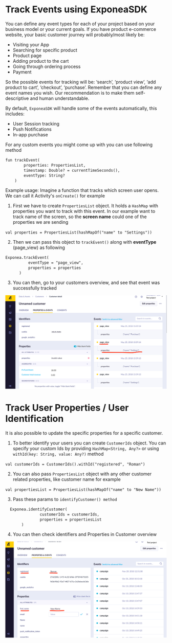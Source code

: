 # Track Events using ExponeaSDK
You can define any event types for each of your project based on your business model or your current goals. If you have product e-commerce website, your basic customer journey will probably/most likely be:

* Visiting your App
* Searching for specific product
* Product page
* Adding product to the cart
* Going through ordering process
* Payment

So the possible events for tracking will be: ‘search’, ‘product view’, ‘add product to cart’, ‘checkout’, ‘purchase’. Remember that you can define any event names you wish. Our recommendation is to make them self-descriptive and human understandable.

By default, `ExponeaSDK` will handle some of the events automatically, this includes:
* User Session tracking
* Push Notifications
* In-app purchase

For any custom events you might come up with you can use following method

```
fun trackEvent(
        properties: PropertiesList,
        timestamp: Double? = currentTimeSeconds(),
        eventType: String?
    )
```

Example usage: Imagine a function that tracks which screen user opens. We can call it
Activity's `onCreate()` for example

1. First we have to create `PropertiesList` object. It holds a `HashMap`
with properties you want to track with this event. In our example want to track
name of the screen, so the  **screen name** could one of the properties we are sending

  `val properties = PropertiesList(hashMapOf("name" to "Settings"))`

2. Then we can pass this object to `trackEvent()` along with **eventType** (page_view) as following

  ```
  Exponea.trackEvent(
            eventType = "page_view",
            properties = properties
        )

  ```
3. You can then, go to your customers overview, and see that event was successfully tracked

![](pics/events1.png)



# Track User Properties / User Identification

It is also possible to update the specific properties for a specific customer.

1. To better identify your users you can create `CustomerIds` object. You can specify your custom Ids by providing `HashMap<String, Any?>` or using `withId(key: String, value: Any?)` method

  `val customerIds = CustomerIds().withId("registered", "Roman")`

2. You can also pass `PropertiesList` object with any other customer related properties,
like customer name for example

  `val propertiesList = PropertiesList(hashMapOf("name" to "New Name"))`

3. Pass these params to `identifyCustomer() method`

```
  Exponea.identifyCustomer(
               customerIds = customerIds,
               properties = propertiesList
       )
```

4. You can then check identifiers and Properties in Customer overview

![](pics/events2.png)
